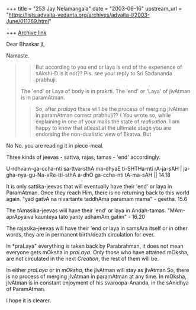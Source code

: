 +++
title = "253 Jay Nelamangala"
date = "2003-06-16"
upstream_url = "https://lists.advaita-vedanta.org/archives/advaita-l/2003-June/011769.html"

+++
[Archive link](https://lists.advaita-vedanta.org/archives/advaita-l/2003-June/011769.html)

Dear Bhaskar jI,

Namaste.

> >  But according to you end or laya is end of the experience of sAkshi-D
is
> it not??  Pls. see your reply to Sri Sadananda prabhuji.
>
> The 'end' or Laya  of body is in prakrti. The 'end' or 'Laya' of jIvAtman
> is in paramAtman.
>
> >  So, after *pralaya* there will be the process of merging jIvAtman in
> paramAtman correct prabhuji?? ( You wrote so, while explaining in one of
> your mails the state of *realisation*.   I am happy to know that atleast
at
> the ultimate stage you are endorsing the non-dualistic view of Ekatva.
But

No  No.   you are reading it in piece-meal.

Three kinds of jeevas - sattva, rajas,  tamas -   'end' accordingly.

U-rdhvam-ga-ccha-nti   sa-ttva-sthA
ma-dhyaE  ti-SHTHa-nti  rA-ja-sAH |
ja-gha-nya-gu-Na-vRe-tti-sthA
a-dhO  ga-ccha-nti  tA-ma-sAH ||  14.18

It is only sattika-jeevas that will eventually have their 'end' or laya in
ParamAtman.
Once they reach Him,  there is no returning back to this world again.
"yad gatvA na nivartante taddhAma paramam mama"  - geetha. 15.6

The tAmasika-jeevas will have their 'end' or laya in Andah-tamas.
"MAm-aprApyaiva kaunteya tato yanty adhamAm gatim"  - 16.20

The rajasika-jeevas will have their 'end or laya in  samsAra itself  or in
other
words,  they are in permanent   birth/death circulation for ever.

In *praLaya"  everything is taken back by Parabrahman,  it does not mean
everyone gets mOksha in *praLaya*.     Only those who have attained
mOksha,  are not circulated in the next *Creation*,   the rest of them will
be.

In either *praLaya* or in *mOksha*,   the jIvAtman will stay as jIvAtman
So,  there is no process of merging jIvAtman in paramAtman at any time.
In mOksha,  jIvAtman is in constant enjoyment of his svaroopa-Ananda,
in the sAnidhya of ParamAtman.

I hope it is clearer.



